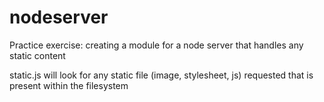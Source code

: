 # nodeserver
Practice exercise: creating a module for a node server that handles any static content

static.js will look for any static file (image, stylesheet, js) requested that is present within the filesystem
